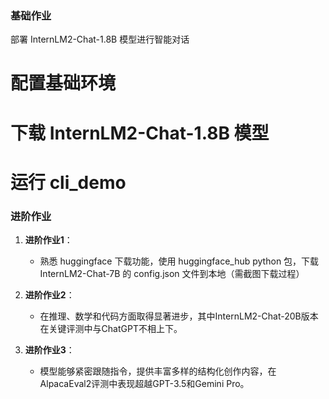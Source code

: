 ### 基础作业 
部署 InternLM2-Chat-1.8B 模型进行智能对话
# 配置基础环境
# 下载 InternLM2-Chat-1.8B 模型
# 运行 cli_demo
### 进阶作业 
1. **进阶作业1**：  
   - 熟悉 huggingface 下载功能，使用 huggingface_hub python 包，下载 InternLM2-Chat-7B 的 config.json 文件到本地（需截图下载过程）  
  
2. **进阶作业2**：  
   - 在推理、数学和代码方面取得显著进步，其中InternLM2-Chat-20B版本在关键评测中与ChatGPT不相上下。  
  
3. **进阶作业3**：  
   - 模型能够紧密跟随指令，提供丰富多样的结构化创作内容，在AlpacaEval2评测中表现超越GPT-3.5和Gemini Pro。 

